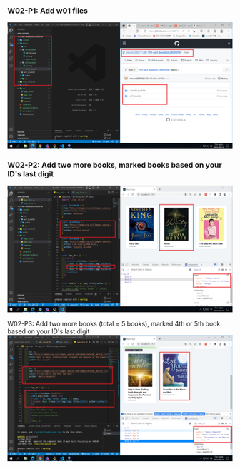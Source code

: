 ### W02-P1: Add w01 files

![p1.png](p1.png)

### W02-P2: Add two more books, marked books based on your ID's last digit

![p2.png](p2.png)

W02-P3: Add two more books (total = 5 books), marked 4th or 5th book based on your ID's last digit
![p3.png](p3.png)
